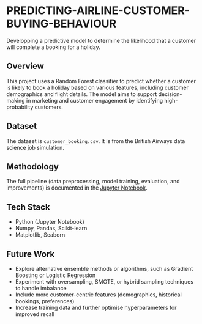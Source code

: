 # PREDICTING-AIRLINE-CUSTOMER-BUYING-BEHAVIOUR

Developping a predictive model to determine the likelihood that a customer will complete a booking for a holiday.

## Overview

This project uses a Random Forest classifier to predict whether a customer is likely to book a holiday based on various features, including customer demographics and flight details. The model aims to support decision-making in marketing and customer engagement by identifying high-probability customers.

## Dataset

The dataset is `customer_booking.csv`. It is from the British Airways data science job simulation.

## Methodology

The full pipeline (data preprocessing, model training, evaluation, and improvements) is documented in the [Jupyter Notebook](https://github.com/mkoodun/PREDICTING-AIRLINE-CUSTOMER-BUYING-BEHAVIOUR/blob/main/Code.ipynb).

## Tech Stack
- Python (Jupyter Notebook)
- Numpy, Pandas, Scikit-learn
- Matplotlib, Seaborn

## Future Work
- Explore alternative ensemble methods or algorithms, such as Gradient Boosting or Logistic Regression
- Experiment with oversampling, SMOTE, or hybrid sampling techniques to handle imbalance
- Include more customer-centric features (demographics, historical bookings, preferences)
- Increase training data and further optimise hyperparameters for improved recall
